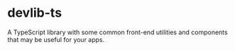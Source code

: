 # devlib-ts
A TypeScript library with some common front-end utilities and components that may be useful for your apps.
